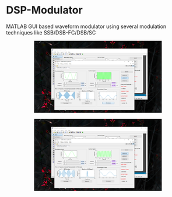 # DSP-Modulator
MATLAB GUI based waveform modulator using several modulation techniques like SSB/DSB-FC/DSB/SC 

<p align="center">
  <img src="Fig1.png" width="350" title="hover text">
</p>



<p align="center">
  <img src="Fig2.png" width="350" alt="accessibility text">
</p>

